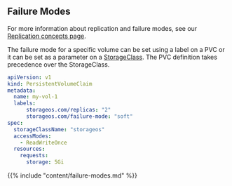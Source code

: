 ## Failure Modes

For more information about replication and failure modes, see our
[Replication concepts page](../concepts/replication).

The failure mode for a specific volume can be set using a label on a PVC or it
can be set as a parameter on a [StorageClass](../operations/storageclasses). The PVC definition takes precedence over
the StorageClass.

```yaml
apiVersion: v1
kind: PersistentVolumeClaim
metadata:
  name: my-vol-1
  labels:
      storageos.com/replicas: "2"
      storageos.com/failure-mode: "soft"
spec:
  storageClassName: "storageos"
  accessModes:
    - ReadWriteOnce
  resources:
    requests:
      storage: 5Gi
```


{{% include "content/failure-modes.md" %}}

